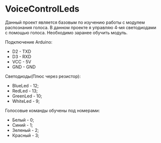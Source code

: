 # VoiceControlLeds
Данный проект является базовым по изучению работы с модулем распознания голоса. В данном проекте я управляю 4-мя светодиодами с помощью голоса. Необходимо заранее обучить модуль. 

Подключение Arduino:
- D2 - TXD
- D3 - RXD
- VCC - 5V
- GND - GND

Светодиоды(Плюс через резистор):
- BlueLed - 12;
- RedLed - 13;
- GreenLed - 10;
- WhiteLed - 9;

Голосовые команды обучены под номерами:
- Белый - 0;
- Синий - 1;
- Зеленый - 2;
- Красный - 3;
